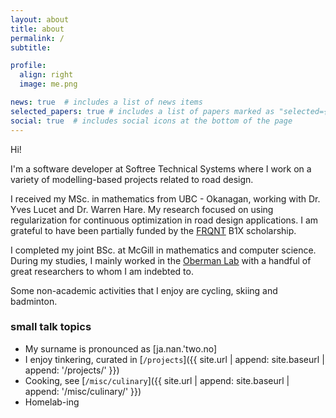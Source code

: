 ```yaml
---
layout: about
title: about
permalink: /
subtitle:

profile:
  align: right
  image: me.png

news: true  # includes a list of news items
selected_papers: true # includes a list of papers marked as "selected={true}"
social: true  # includes social icons at the bottom of the page
---
```


Hi!

I'm a software developer at Softree Technical Systems where I work on a variety of modelling-based projects related to road design.

I received my MSc. in mathematics from UBC - Okanagan, working with Dr. Yves Lucet and Dr. Warren Hare.
My research focused on using regularization for continuous optimization in road design applications.
I am grateful to have been partially funded by the [FRQNT](https://frq.gouv.qc.ca/en/nature-and-technologies/) B1X scholarship.

I completed my joint BSc. at McGill in mathematics and computer science.
During my studies, I mainly worked in the [Oberman Lab](https://adamoberman.net/oberman-lab.html) with a handful of great researchers to whom I am indebted to.

Some non-academic activities that I enjoy are cycling, skiing and badminton.

### small talk topics
- My surname is pronounced as [ja.nan.'two.no]
- I enjoy tinkering, curated in [`/projects`]({{ site.url | append: site.baseurl | append: '/projects/' }})
- Cooking, see [`/misc/culinary`]({{ site.url | append: site.baseurl | append: '/misc/culinary/' }})
- Homelab-ing
